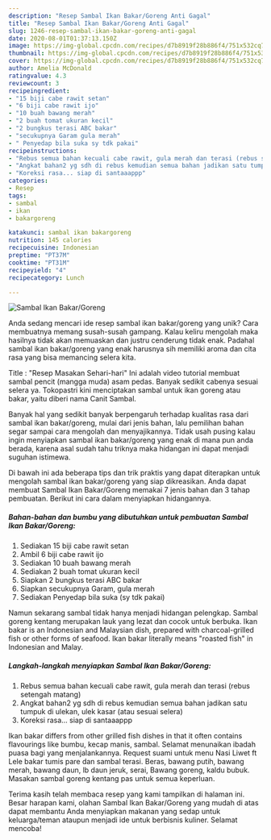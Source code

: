 ```yaml
---
description: "Resep Sambal Ikan Bakar/Goreng Anti Gagal"
title: "Resep Sambal Ikan Bakar/Goreng Anti Gagal"
slug: 1246-resep-sambal-ikan-bakar-goreng-anti-gagal
date: 2020-08-01T01:37:13.150Z
image: https://img-global.cpcdn.com/recipes/d7b8919f28b886f4/751x532cq70/sambal-ikan-bakargoreng-foto-resep-utama.jpg
thumbnail: https://img-global.cpcdn.com/recipes/d7b8919f28b886f4/751x532cq70/sambal-ikan-bakargoreng-foto-resep-utama.jpg
cover: https://img-global.cpcdn.com/recipes/d7b8919f28b886f4/751x532cq70/sambal-ikan-bakargoreng-foto-resep-utama.jpg
author: Amelia McDonald
ratingvalue: 4.3
reviewcount: 3
recipeingredient:
- "15 biji cabe rawit setan"
- "6 biji cabe rawit ijo"
- "10 buah bawang merah"
- "2 buah tomat ukuran kecil"
- "2 bungkus terasi ABC bakar"
- "secukupnya Garam gula merah"
- " Penyedap bila suka sy tdk pakai"
recipeinstructions:
- "Rebus semua bahan kecuali cabe rawit, gula merah dan terasi (rebus setengah matang)"
- "Angkat bahan2 yg sdh di rebus kemudian semua bahan jadikan satu tumpuk di ulekan, ulek kasar (atau sesuai selera)"
- "Koreksi rasa... siap di santaaappp"
categories:
- Resep
tags:
- sambal
- ikan
- bakargoreng

katakunci: sambal ikan bakargoreng 
nutrition: 145 calories
recipecuisine: Indonesian
preptime: "PT37M"
cooktime: "PT31M"
recipeyield: "4"
recipecategory: Lunch

---
```



![Sambal Ikan Bakar/Goreng](https://img-global.cpcdn.com/recipes/d7b8919f28b886f4/751x532cq70/sambal-ikan-bakargoreng-foto-resep-utama.jpg)

Anda sedang mencari ide resep sambal ikan bakar/goreng yang unik? Cara membuatnya memang susah-susah gampang. Kalau keliru mengolah maka hasilnya tidak akan memuaskan dan justru cenderung tidak enak. Padahal sambal ikan bakar/goreng yang enak harusnya sih memiliki aroma dan cita rasa yang bisa memancing selera kita.

Title : &#34;Resep Masakan Sehari-hari&#34; Ini adalah video tutorial membuat sambal pencit (mangga muda) asam pedas. Banyak sedikit cabenya sesuai selera ya. Tokopastri kini menciptakan sambal untuk ikan goreng atau bakar, yaitu diberi nama Canit Sambal.

Banyak hal yang sedikit banyak berpengaruh terhadap kualitas rasa dari sambal ikan bakar/goreng, mulai dari jenis bahan, lalu pemilihan bahan segar sampai cara mengolah dan menyajikannya. Tidak usah pusing kalau ingin menyiapkan sambal ikan bakar/goreng yang enak di mana pun anda berada, karena asal sudah tahu triknya maka hidangan ini dapat menjadi suguhan istimewa.


Di bawah ini ada beberapa tips dan trik praktis yang dapat diterapkan untuk mengolah sambal ikan bakar/goreng yang siap dikreasikan. Anda dapat membuat Sambal Ikan Bakar/Goreng memakai 7 jenis bahan dan 3 tahap pembuatan. Berikut ini cara dalam menyiapkan hidangannya.

<!--inarticleads1-->

##### Bahan-bahan dan bumbu yang dibutuhkan untuk pembuatan Sambal Ikan Bakar/Goreng:

1. Sediakan 15 biji cabe rawit setan
1. Ambil 6 biji cabe rawit ijo
1. Sediakan 10 buah bawang merah
1. Sediakan 2 buah tomat ukuran kecil
1. Siapkan 2 bungkus terasi ABC bakar
1. Siapkan secukupnya Garam, gula merah
1. Sediakan  Penyedap bila suka (sy tdk pakai)


Namun sekarang sambal tidak hanya menjadi hidangan pelengkap. Sambal goreng kentang merupakan lauk yang lezat dan cocok untuk berbuka. Ikan bakar is an Indonesian and Malaysian dish, prepared with charcoal-grilled fish or other forms of seafood. Ikan bakar literally means &#34;roasted fish&#34; in Indonesian and Malay. 

<!--inarticleads2-->

##### Langkah-langkah menyiapkan Sambal Ikan Bakar/Goreng:

1. Rebus semua bahan kecuali cabe rawit, gula merah dan terasi (rebus setengah matang)
1. Angkat bahan2 yg sdh di rebus kemudian semua bahan jadikan satu tumpuk di ulekan, ulek kasar (atau sesuai selera)
1. Koreksi rasa... siap di santaaappp


Ikan bakar differs from other grilled fish dishes in that it often contains flavourings like bumbu, kecap manis, sambal. Selamat menunaikan ibadah puasa bagi yang menjalankannya. Request suami untuk menu Nasi Liwet ft Lele bakar tumis pare dan sambal terasi. Beras, bawang putih, bawang merah, bawang daun, lb daun jeruk, serai, Bawang goreng, kaldu bubuk. Masakan sambal goreng kentang pas untuk semua keperluan. 

Terima kasih telah membaca resep yang kami tampilkan di halaman ini. Besar harapan kami, olahan Sambal Ikan Bakar/Goreng yang mudah di atas dapat membantu Anda menyiapkan makanan yang sedap untuk keluarga/teman ataupun menjadi ide untuk berbisnis kuliner. Selamat mencoba!
